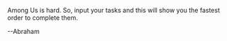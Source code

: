 Among Us is hard. So, input your tasks and this will show you the fastest order to complete them.

--Abraham